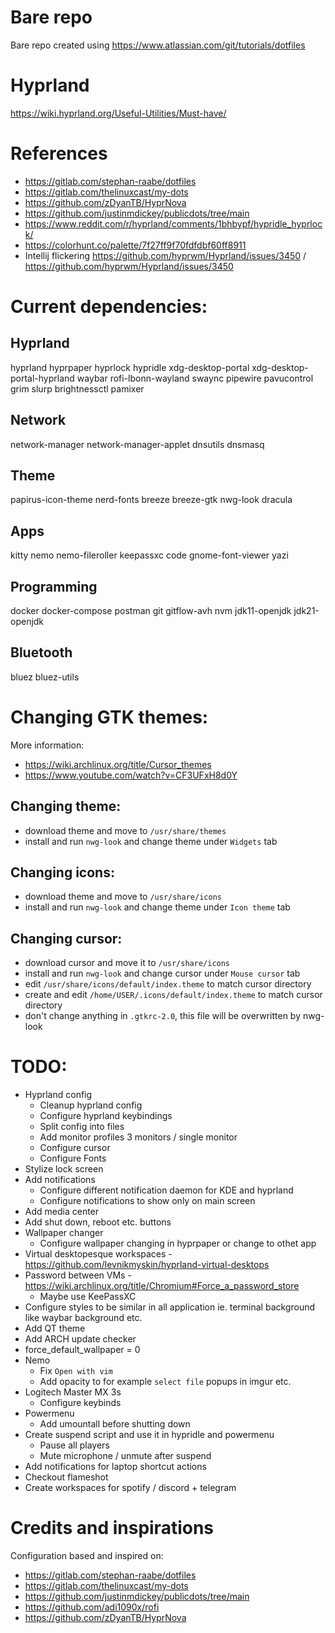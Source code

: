 # Bare repo
Bare repo created using https://www.atlassian.com/git/tutorials/dotfiles

# Hyprland
https://wiki.hyprland.org/Useful-Utilities/Must-have/

# References
* https://gitlab.com/stephan-raabe/dotfiles
* https://gitlab.com/thelinuxcast/my-dots
* https://github.com/zDyanTB/HyprNova
* https://github.com/justinmdickey/publicdots/tree/main
* https://www.reddit.com/r/hyprland/comments/1bhbypf/hypridle_hyprlock/
* https://colorhunt.co/palette/7f27ff9f70fdfdbf60ff8911
* Intellij flickering https://github.com/hyprwm/Hyprland/issues/3450 / https://github.com/hyprwm/Hyprland/issues/3450

# Current dependencies:

## Hyprland
hyprland hyprpaper hyprlock hypridle xdg-desktop-portal xdg-desktop-portal-hyprland waybar rofi-lbonn-wayland swaync pipewire pavucontrol grim slurp brightnessctl pamixer

## Network
network-manager network-manager-applet dnsutils dnsmasq

## Theme
papirus-icon-theme nerd-fonts breeze breeze-gtk nwg-look dracula

## Apps
kitty nemo nemo-fileroller keepassxc code gnome-font-viewer yazi

## Programming
docker docker-compose postman git gitflow-avh nvm jdk11-openjdk jdk21-openjdk

## Bluetooth
bluez bluez-utils

# Changing GTK themes:
More information:
* https://wiki.archlinux.org/title/Cursor_themes 
* https://www.youtube.com/watch?v=CF3UFxH8d0Y

## Changing theme:
* download theme and move to `/usr/share/themes`
* install and run `nwg-look` and change theme under `Widgets` tab

## Changing icons:
* download theme and move to `/usr/share/icons`
* install and run `nwg-look` and change theme under `Icon theme` tab

## Changing cursor:
* download cursor and move it to `/usr/share/icons`
* install and run `nwg-look` and change cursor under `Mouse cursor` tab
* edit `/usr/share/icons/default/index.theme` to match cursor directory
* create and edit `/home/USER/.icons/default/index.theme` to match cursor directory
* don't change anything in `.gtkrc-2.0`, this file will be overwritten by nwg-look

# TODO:
* Hyprland config
    * Cleanup hyprland config
    * Configure hyprland keybindings
    * Split config into files
    * Add monitor profiles 3 monitors / single monitor
    * Configure cursor
    * Configure Fonts
* Stylize lock screen
* Add notifications
    * Configure different notification daemon for KDE and hyprland
    * Configure notifications to show only on main screen
* Add media center
* Add shut down, reboot etc. buttons
* Wallpaper changer
    * Configure wallpaper changing in hyprpaper or change to othet app
* Virtual desktopesque workspaces - https://github.com/levnikmyskin/hyprland-virtual-desktops
* Password between VMs - https://wiki.archlinux.org/title/Chromium#Force_a_password_store
    * Maybe use KeePassXC
* Configure styles to be similar in all application ie. terminal background like waybar background etc.
* Add QT theme
* Add ARCH update checker
* force_default_wallpaper = 0
* Nemo
    * Fix `Open with vim`
    * Add opacity to for example `select file` popups in imgur etc.
* Logitech Master MX 3s
    * Configure keybinds
* Powermenu
    * Add umountall before shutting down
* Create suspend script and use it in hypridle and powermenu
    * Pause all players
    * Mute microphone / unmute after suspend
* Add notifications for laptop shortcut actions
* Checkout flameshot
* Create workspaces for spotify / discord + telegram

# Credits and inspirations
Configuration based and inspired on:
* https://gitlab.com/stephan-raabe/dotfiles
* https://gitlab.com/thelinuxcast/my-dots
* https://github.com/justinmdickey/publicdots/tree/main
* https://github.com/adi1090x/rofi
* https://github.com/zDyanTB/HyprNova